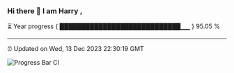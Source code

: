 ### Hi there 👋 I am Harry , 

⏳ Year progress { ████████████████████████████▁▁ } 95.05 %

---

⏰ Updated on Wed, 13 Dec 2023 22:30:19 GMT

![Progress Bar CI](https://github.com/duykhang68/duykhang68/workflows/Progress%20Bar%20CI/badge.svg)
